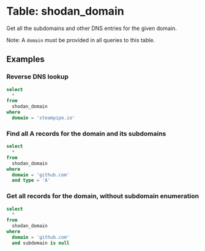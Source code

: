 # Table: shodan_domain

Get all the subdomains and other DNS entries for the given domain.

Note: A `domain` must be provided in all queries to this table.

## Examples

### Reverse DNS lookup

```sql
select
  *
from
  shodan_domain
where
  domain = 'steampipe.io'
```

### Find all A records for the domain and its subdomains

```sql
select
  *
from
  shodan_domain
where
  domain = 'github.com'
  and type = 'A'
```

### Get all records for the domain, without subdomain enumeration

```sql
select
  *
from
  shodan_domain
where
  domain = 'github.com'
  and subdomain is null
```
